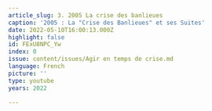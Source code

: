 ```yaml
---
article_slug: 3. 2005 La crise des banlieues
caption: '2005 : La "Crise des Banlieues" et ses Suites'
date: 2022-05-10T16:00:13.000Z
highlight: false
id: FExU8NPC_Yw
index: 0
issue: content/issues/Agir en temps de crise.md
language: French
picture: ''
type: youtube
years: 2022

---
```

